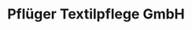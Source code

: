 ---
title: "Pflüger Textilpflege GmbH"
url: /witzenhausen/pflueger-textilpflege-gmbh/
shop: Wäscherei
---
